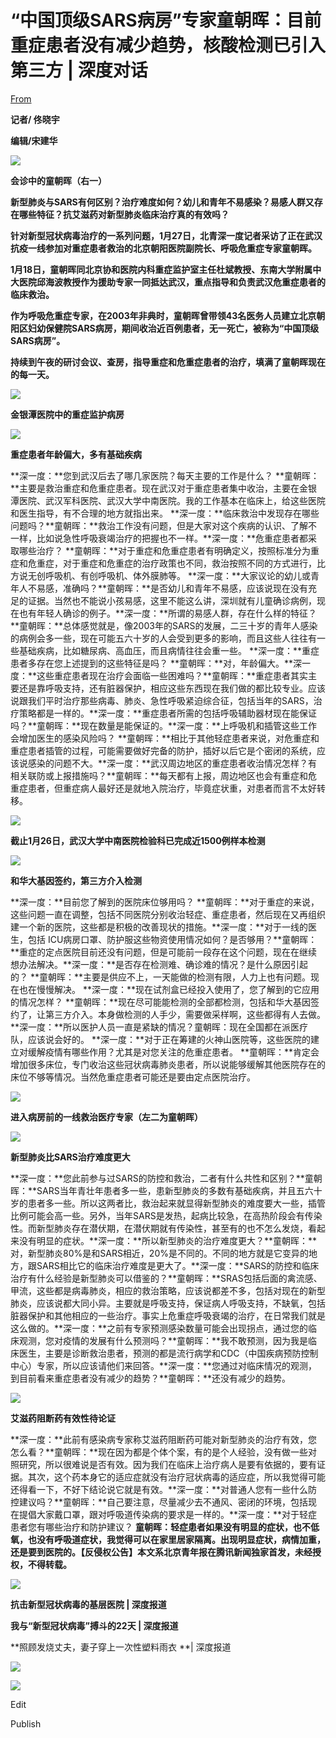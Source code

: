 # “中国顶级SARS病房”专家童朝晖：目前重症患者没有减少趋势，核酸检测已引入第三方 | 深度对话

[From](https://mp.weixin.qq.com/s/NBdAjSF8WAYYuSq9d2hYYA)  

**记者/ 佟晓宇**

**编辑/宋建华**

![](https://res.cloudinary.com/dqvsulqdb/image/upload/v1580995540/dr2rtujqnmcgvqyej32e.jpg)

**会诊中的童朝晖（右一）**

**新型肺炎与SARS有何区别？治疗难度如何？幼儿和青年不易感染？易感人群又存在哪些特征？抗艾滋药对新型肺炎临床治疗真的有效吗？**

**针对新型冠状病毒治疗的一系列问题，1月27日，北青深一度记者采访了正在武汉抗疫一线参加对重症患者救治的北京朝阳医院副院长、呼吸危重症专家童朝晖。**

**1月18日，童朝晖同北京协和医院内科重症监护室主任杜斌教授、东南大学附属中大医院邱海波教授作为援助专家一同抵达武汉，重点指导和负责武汉危重症患者的临床救治。**

**作为呼吸危重症专家，在2003年非典时，童朝晖曾带领43名医务人员建立北京朝阳区妇幼保健院SARS病房，期间收治近百例患者，无一死亡，被称为“中国顶级SARS病房”。**

**持续到午夜的研讨会议、查房，指导重症和危重症患者的治疗，填满了童朝晖现在的每一天。**

![](https://res.cloudinary.com/dqvsulqdb/image/upload/v1580995541/x0gqxyxgr0hfs7knekte.jpg)

**金银潭医院中的重症监护病房**

![](https://res.cloudinary.com/dqvsulqdb/image/upload/v1580995542/q930ynlokwy68q8stybn.gif)

**重症患者年龄偏大，多有基础疾病**

**深一度：**您到武汉后去了哪几家医院？每天主要的工作是什么？ **童朝晖：**主要是救治重症和危重症患者。现在武汉对于重症患者集中收治，主要在金银潭医院、武汉军科医院、武汉大学中南医院。我的工作基本在临床上，给这些医院和医生指导，有不合理的地方就指出来。 **深一度：**临床救治中发现存在哪些问题吗？**童朝晖：**救治工作没有问题，但是大家对这个疾病的认识、了解不一样，比如说急性呼吸衰竭治疗的把握也不一样。**深一度：**危重症患者都采取哪些治疗？ **童朝晖：**对于重症和危重症患者有明确定义，按照标准分为重症和危重症，对于重症和危重症的治疗政策也不同，救治按照不同的方式进行，比方说无创呼吸机、有创呼吸机、体外膜肺等。 **深一度：**大家议论的幼儿或青年人不易感，准确吗？**童朝晖：**是否幼儿和青年不易感，应该说现在没有充足的证据。当然也不能说小孩易感，这里不能这么讲，深圳就有儿童确诊病例，现在也有年轻人确诊的例子。**深一度：**所谓的易感人群，存在什么样的特征？**童朝晖：**总体感觉就是，像2003年的SARS的发展，二三十岁的青年人感染的病例会多一些，现在可能五六十岁的人会受到更多的影响，而且这些人往往有一些基础疾病，比如糖尿病、高血压，而且病情往往会重一些。 **深一度：**重症患者多存在您上述提到的这些特征是吗？ **童朝晖：**对，年龄偏大。**深一度：**这些重症患者现在治疗会面临一些困难吗？**童朝晖：**重症患者其实主要还是靠呼吸支持，还有脏器保护，相应这些东西现在我们做的都比较专业。应该说跟我们平时治疗那些病毒、肺炎、急性呼吸紧迫综合征，包括当年的SARS，治疗策略都是一样的。**深一度：**重症患者所需的包括呼吸辅助器材现在能保证吗？**童朝晖：**现在数量是能保证的。**深一度：**上呼吸机和插管这些工作会增加医生的感染风险吗？ **童朝晖：**相比于其他轻症患者来说，对危重症和重症患者插管的过程，可能需要做好完备的防护，插好以后它是个密闭的系统，应该说感染的问题不大。**深一度：**武汉周边地区的重症患者收治情况怎样？有相关联防或上报措施吗？**童朝晖：**每天都有上报，周边地区也会有重症和危重症患者，但重症病人最好还是就地入院治疗，毕竟症状重，对患者而言不太好转移。  

![](https://res.cloudinary.com/dqvsulqdb/image/upload/v1580995543/sdx7h4ihnde8nrey52ps.jpg)

**截止1月26日，武汉大学中南医院检验科已完成近1500例样本检测**

![](https://res.cloudinary.com/dqvsulqdb/image/upload/v1580995544/dd9xeekfihomnds2tujg.gif)

**和华大基因签约，第三方介入检测**

**深一度：**目前您了解到的医院床位够用吗？ **童朝晖：**对于重症的来说，这些问题一直在调整，包括不同医院分别收治轻症、重症患者，然后现在又再组织建一个新的医院，这些都是积极的改善现状的措施。**深一度：**对于一线的医生，包括 ICU病房口罩、防护服这些物资使用情况如何？是否够用？**童朝晖：**重症的定点医院目前还没有问题，但是可能前一段存在这个问题，现在在继续想办法解决。**深一度：**是否存在检测难、确诊难的情况？是什么原因引起的？ **童朝晖：**主要是供应不上，一天能做的检测有限，人力上也有问题。现在也在慢慢解决。 **深一度：**现在试剂盒已经投入使用了，您了解到的它应用的情况怎样？ **童朝晖：**现在尽可能能检测的全部都检测，包括和华大基因签约了，让第三方介入。本身做检测的人手少，需要做采样啊，这些都得有人去做。**深一度：**所以医护人员一直是紧缺的情况？童朝晖：现在全国都在派医疗队，应该说会好的。 **深一度：**对于正在筹建的火神山医院等，这些医院的建立对缓解疫情有哪些作用？尤其是对您关注的危重症患者。 **童朝晖：**肯定会增加很多床位，专门收治这些冠状病毒肺炎患者，所以说能够缓解其他医院存在的床位不够等情况。当然危重症患者可能还是要由定点医院治疗。

![](https://res.cloudinary.com/dqvsulqdb/image/upload/v1580995545/bb9dhld6gg3jczwnuczn.jpg)

**进入病房前的一线救治医疗专家（左二为童朝晖）**

![](https://res.cloudinary.com/dqvsulqdb/image/upload/v1580995546/soskayc5decxkfafnr2e.gif)

**新型肺炎比SARS治疗难度更大**

**深一度：**您此前参与过SARS的防控和救治，二者有什么共性和区别？**童朝晖：**SARS当年青壮年患者多一些，患新型肺炎的多数有基础疾病，并且五六十岁的患者多一些。所以这两者比，救治起来就显得新型肺炎的难度要大一些，插管比例可能会高一些。另外，当年SARS是发热，起病比较急，在高热阶段会有传染性。而新型肺炎存在潜伏期，在潜伏期就有传染性，甚至有的也不怎么发烧，看起来没有明显的症状。**深一度：**所以新型肺炎的治疗难度更大？**童朝晖：**对，新型肺炎80%是和SARS相近，20%是不同的。不同的地方就是它变异的地方，跟SARS相比它的临床治疗难度是更大了。**深一度：**SARS的防控和临床治疗有什么经验是新型肺炎可以借鉴的？**童朝晖：**SRAS包括后面的禽流感、甲流，这些都是病毒肺炎，相应的救治策略，应该说都差不多，包括对现在的新型肺炎，应该说都大同小异。主要就是呼吸支持，保证病人呼吸支持，不缺氧，包括脏器保护和其他相应的一些治疗。事实上危重症呼吸衰竭的治疗，在日常我们就是这么做的。**深一度：**之前有专家预测感染数量可能会出现拐点，通过您的临床观测，您对疫情的发展有什么预测吗？**童朝晖：**我不敢预测，因为我是临床医生，主要是诊断救治患者，预测的都是流行病学和CDC（中国疾病预防控制中心）专家，所以应该请他们来回答。**深一度：**您通过对临床情况的观测，到目前看来重症患者没有减少的趋势？**童朝晖：**还没有减少的趋势。

![](https://res.cloudinary.com/dqvsulqdb/image/upload/v1580995547/cndkk7wsvwl1l4pf04wn.gif)

**艾滋药阻断药有效性待论证**

**深一度：**此前有感染病专家称艾滋药阻断药可能对新型肺炎的治疗有效，您怎么看？**童朝晖：**现在因为都是个体个案，有的是个人经验，没有做一些对照研究，所以很难说是否有效。因为我们在临床上治疗病人是要有依据的，要有证据。其次，这个药本身它的适应症就没有治疗冠状病毒的适应症，所以我觉得可能还得看一下，不好下结论说它就是有效。**深一度：**对普通人您有一些什么防控建议吗？**童朝晖：**自己要注意，尽量减少去不通风、密闭的环境，包括现在提倡大家戴口罩，跟对呼吸道传染病的要求是一样的。**深一度：**对于轻症患者您有哪些治疗和防护建议？ **童朝晖：**轻症患者如果没有明显的症状，也不低氧，也没有呼吸道症状，我觉得可以在家里居家隔离。出现明显症状，病情加重，还是要到医院的。**【反侵权公告】本文系北京青年报在腾讯新闻独家首发，未经授权，不得转载。**  

![](https://res.cloudinary.com/dqvsulqdb/image/upload/v1580995548/sqovca2y6ve9phoxpxcp.jpg)

**抗击新型冠状病毒的基层医院 | 深度报道**

**我与“新型冠状病毒”搏斗的22天 | 深度报道**

**照顾发烧丈夫，妻子穿上一次性塑料雨衣 **| 深度报道

![](https://res.cloudinary.com/dqvsulqdb/image/upload/v1580995549/wjqn9uyjjscwby87jvny.jpg)

![](https://res.cloudinary.com/dqvsulqdb/image/upload/v1580995550/f7trcoi26wr4dzcx9icw.jpg)

Edit

Publish
